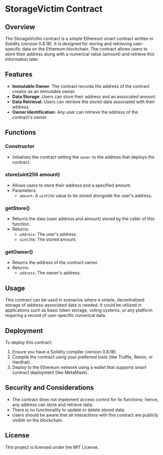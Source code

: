 
# StorageVictim Contract

## Overview
The StorageVictim contract is a simple Ethereum smart contract written in Solidity (version 0.8.18). It is designed for storing and retrieving user-specific data on the Ethereum blockchain. The contract allows users to store their address along with a numerical value (amount) and retrieve this information later.

## Features
- **Immutable Owner**: The contract records the address of the contract creator as an immutable owner.
- **Data Storage**: Users can store their address and an associated amount.
- **Data Retrieval**: Users can retrieve the stored data associated with their address.
- **Owner Identification**: Any user can retrieve the address of the contract's owner.

## Functions
### Constructor
- Initializes the contract setting the `owner` to the address that deploys the contract.

### store(uint256 amount)
- Allows users to store their address and a specified amount.
- Parameters:
  - `amount`: A `uint256` value to be stored alongside the user's address.

### getStore()
- Returns the data (user address and amount) stored by the caller of this function.
- Returns:
  - `address`: The user's address.
  - `uint256`: The stored amount.

### getOwner()
- Returns the address of the contract owner.
- Returns:
  - `address`: The owner's address.

## Usage
This contract can be used in scenarios where a simple, decentralized storage of address-associated data is needed. It could be utilized in applications such as basic token storage, voting systems, or any platform requiring a record of user-specific numerical data.

## Deployment
To deploy this contract:
1. Ensure you have a Solidity compiler (version 0.8.18).
2. Compile the contract using your preferred tools (like Truffle, Remix, or Hardhat).
3. Deploy to the Ethereum network using a wallet that supports smart contract deployment (like MetaMask).

## Security and Considerations
- The contract does not implement access control for its functions; hence, any address can store and retrieve data.
- There is no functionality to update or delete stored data.
- Users should be aware that all interactions with this contract are publicly visible on the blockchain.

## License
This project is licensed under the MIT License.

